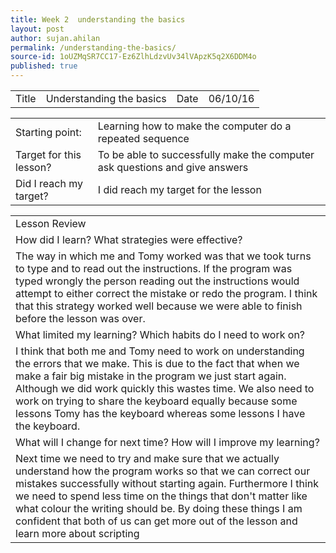 ```yaml
---
title: Week 2  understanding the basics
layout: post
author: sujan.ahilan
permalink: /understanding-the-basics/
source-id: 1oUZMqSR7CC17-Ez6ZlhLdzvUv34lVApzK5q2X6DDM4o
published: true
---
```

<table>
  <tr>
    <td>Title</td>
    <td>Understanding the basics</td>
    <td>Date</td>
    <td>06/10/16</td>
  </tr>
</table>


<table>
  <tr>
    <td>Starting point:</td>
    <td>Learning how to make the computer do a repeated sequence</td>
  </tr>
  <tr>
    <td>Target for this lesson?</td>
    <td>To be able to successfully make the computer ask questions and give answers</td>
  </tr>
  <tr>
    <td>Did I reach my target? 
    <td> I did reach my target for the lesson</td>
  </tr>
</table>


<table>
  <tr>
    <td>Lesson Review</td>
  </tr>
  <tr>
    <td>How did I learn? What strategies were effective? </td>
  </tr>
  <tr>
    <td>The way in which me and Tomy worked was that we took turns to type and to read out the instructions. If the program was typed wrongly the person reading out the instructions would attempt to either correct the mistake or redo the program. I think that this strategy worked well because we were able to finish before the lesson was over.</td>
  </tr>
  <tr>
    <td>What limited my learning? Which habits do I need to work on? </td>
  </tr>
  <tr>
    <td>I think that both me and Tomy need to work on understanding the errors that we make. This is due to the fact that when we make a fair big mistake in the program we just start again. Although we did work quickly this wastes time. We also need to work on trying to share the keyboard equally because some lessons Tomy has the keyboard whereas some lessons I have the keyboard.</td>
  </tr>
  <tr>
    <td>What will I change for next time? How will I improve my learning?</td>
  </tr>
  <tr>
    <td>Next time we need to try and make sure that we actually understand how the program works so that we can correct our mistakes successfully without starting again. Furthermore I think we need to spend less time on the things that don't matter like what colour the writing should be. By doing these things I am confident that both of us can get more out of the lesson and learn more about scripting</td>
  </tr>
</table>


